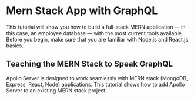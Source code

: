 # Mern Stack App with GraphQL

This tutorial will show you how to build a full-stack MERN application — in this case, an employee database — with the most current tools available. Before you begin, make sure that you are familiar with Node.js and React.js basics.

## Teaching the MERN Stack to Speak GraphQL

Apollo Server is designed to work seamlessly with MERN stack (MongoDB, Express, React, Node) applications. This tutorial shows how to add Apollo Server to an existing MERN stack project.
